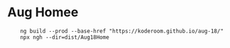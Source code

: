 # Aug Homee

```
    ng build --prod --base-href "https://koderoom.github.io/aug-18/"
    npx ngh --dir=dist/Aug18Home
```
